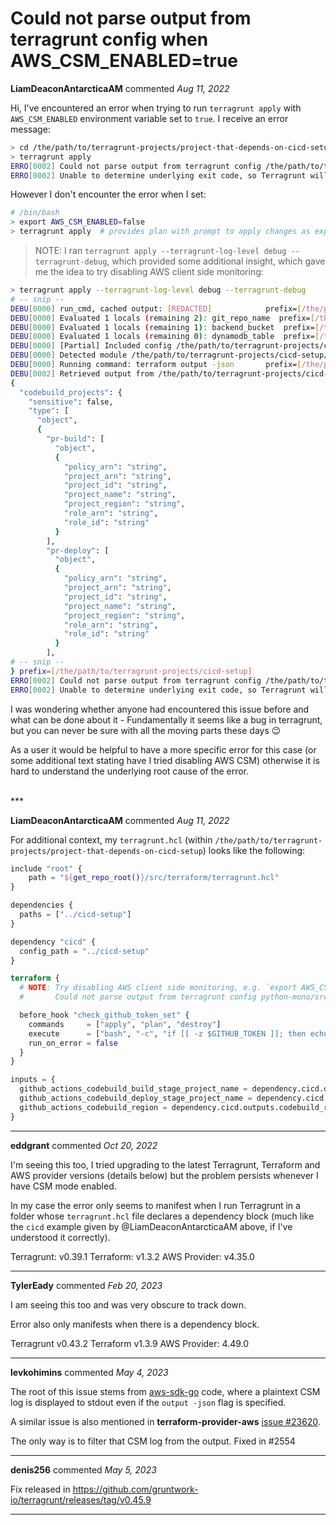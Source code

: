 # Could not parse output from terragrunt config when AWS_CSM_ENABLED=true

**LiamDeaconAntarcticaAM** commented *Aug 11, 2022*

Hi, I've encountered an error when trying to run `terragrunt apply` with `AWS_CSM_ENABLED` environment variable set to `true`. I receive an error message:

```bash
> cd /the/path/to/terragrunt-projects/project-that-depends-on-cicd-setup
> terragrunt apply
ERRO[0002] Could not parse output from terragrunt config /the/path/to/terragrunt-projects/cicd-setup/terragrunt.hcl. Underlying error: invalid character '/' after top-level value 
ERRO[0002] Unable to determine underlying exit code, so Terragrunt will exit with error code 1
```  

However I don't encounter the error when I set:

```bash
# /bin/bash
> export AWS_CSM_ENABLED=false
> terragrunt apply  # provides plan with prompt to apply changes as expected
```

>NOTE: I ran `terragrunt apply --terragrunt-log-level debug --terragrunt-debug`, which provided some additional insight, which gave me the idea to try disabling AWS client side monitoring:

```bash
> terragrunt apply --terragrunt-log-level debug --terragrunt-debug
# -- snip --
DEBU[0000] run_cmd, cached output: [REDACTED]            prefix=[/the/path/to/terragrunt-projects/cicd-setup] 
DEBU[0000] Evaluated 1 locals (remaining 2): git_repo_name  prefix=[/the/path/to/terragrunt-projects/cicd-setup] 
DEBU[0000] Evaluated 1 locals (remaining 1): backend_bucket  prefix=[/the/path/to/terragrunt-projects/cicd-setup] 
DEBU[0000] Evaluated 1 locals (remaining 0): dynamodb_table  prefix=[/the/path/to/terragrunt-projects/cicd-setup] 
DEBU[0000] [Partial] Included config /the/path/to/terragrunt-projects/cicd-setup/terragrunt.hcl has strategy shallow merge: merging config in (shallow).  prefix=[/the/path/to/terragrunt-projects/cicd-setup/cicd-setup] 
DEBU[0000] Detected module /the/path/to/terragrunt-projects/cicd-setup/terragrunt.hcl is already init-ed. Retrieving outputs directly from working directory.  prefix=[/the/path/to/terragrunt-projects/cicd-setup] 
DEBU[0000] Running command: terraform output -json       prefix=[/the/path/to/terragrunt-projects/cicd-setup] 
DEBU[0002] Retrieved output from /the/path/to/terragrunt-projects/cicd-setup/terragrunt.hcl as json: 2022/08/11 08:53:48 Enabling CSM
{
  "codebuild_projects": {
    "sensitive": false,
    "type": [
      "object",
      {
        "pr-build": [
          "object",
          {
            "policy_arn": "string",
            "project_arn": "string",
            "project_id": "string",
            "project_name": "string",
            "project_region": "string",
            "role_arn": "string",
            "role_id": "string"
          }
        ],
        "pr-deploy": [
          "object",
          {
            "policy_arn": "string",
            "project_arn": "string",
            "project_id": "string",
            "project_name": "string",
            "project_region": "string",
            "role_arn": "string",
            "role_id": "string"
          }
        ],
# -- snip --
} prefix=[/the/path/to/terragrunt-projects/cicd-setup] 
ERRO[0002] Could not parse output from terragrunt config /the/path/to/terragrunt-projects/cicd-setup/terragrunt.hcl. Underlying error: invalid character '/' after top-level value 
ERRO[0002] Unable to determine underlying exit code, so Terragrunt will exit with error code 1 
```

I was wondering whether anyone had encountered this issue before and what can be done about it - Fundamentally it seems like a bug in terragrunt,  but you can never be sure with all the moving parts these days 😉 

As a user it would be helpful to have a more specific error for this case (or some additional text stating have I tried disabling AWS CSM) otherwise it is hard to understand the underlying root cause of the error.

<br />
***


**LiamDeaconAntarcticaAM** commented *Aug 11, 2022*

For additional context, my `terragrunt.hcl` (within `/the/path/to/terragrunt-projects/project-that-depends-on-cicd-setup`) looks like the following:

```terraform
include "root" {
    path = "${get_repo_root()}/src/terraform/terragrunt.hcl"
}

dependencies {
  paths = ["../cicd-setup"]
}

dependency "cicd" {
  config_path = "../cicd-setup"
}

terraform {
  # NOTE: Try disabling AWS client side monitoring, e.g. `export AWS_CSM_ENABLED=false` if you encounter the following error when running `terragrunt (plan|apply)`:
  #       Could not parse output from terragrunt config python-mono/src/terraform/bootstrap/cicd-setup/terragrunt.hcl. Underlying error: invalid character '/' after top-level value

  before_hook "check_github_token_set" {
    commands     = ["apply", "plan", "destroy"]
    execute      = ["bash", "-c", "if [[ -z $GITHUB_TOKEN ]]; then echo -e '*** \\033[1;33m$GITHUB_TOKEN\\033[0m must be set ***' && exit 126; fi "]
    run_on_error = false
  }
}

inputs = {
  github_actions_codebuild_build_stage_project_name = dependency.cicd.outputs.codebuild_projects["pr-build"].project_name
  github_actions_codebuild_deploy_stage_project_name = dependency.cicd.outputs.codebuild_projects["pr-deploy"].project_name
  github_actions_codebuild_region = dependency.cicd.outputs.codebuild_region
}

```
***

**eddgrant** commented *Oct 20, 2022*

I'm seeing this too, I tried upgrading to the latest Terragrunt, Terraform and AWS provider versions (details below) but the problem persists whenever I have CSM mode enabled.

In my case the error only seems to manifest when I run Terragrunt in a folder whose `terragrunt.hcl` file declares a dependency block (much like the `cicd` example given by @LiamDeaconAntarcticaAM above, if I've understood it correctly).

Terragrunt: v0.39.1
Terraform: v1.3.2
AWS Provider: v4.35.0
***

**TylerEady** commented *Feb 20, 2023*

I am seeing this too and was very obscure to track down. 

Error also only manifests when there is a dependency block. 

Terragrunt v0.43.2
Terraform v1.3.9
AWS Provider: 4.49.0
***

**levkohimins** commented *May 4, 2023*

The root of this issue stems from [aws-sdk-go](https://github.com/aws/aws-sdk-go/blob/81d1cbbc6a2028023aff7bcab0fe1be320cd39f7/aws/session/session.go#L444) code, where a plaintext CSM log is displayed to stdout even if the `output -json` flag is specified. 

A similar issue is also mentioned in **terraform-provider-aws** [issue #23620](https://github.com/hashicorp/terraform-provider-aws/issues/23620).

The only way is to filter that CSM log from the output. Fixed in #2554 



***

**denis256** commented *May 5, 2023*

Fix released in https://github.com/gruntwork-io/terragrunt/releases/tag/v0.45.9
***

